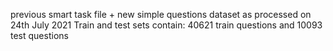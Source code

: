 previous smart task file + new simple questions dataset as processed on 24th July 2021
Train and test sets contain: 40621 train questions and 10093 test questions
